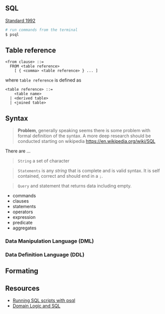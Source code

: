 ## SQL

[Standard 1992](http://www.contrib.andrew.cmu.edu/~shadow/sql/sql1992.txt)

```sh
# run commands from the terminal
$ psql 
```

## Table reference

```
<from clause> ::=
  FROM <table reference>
    [ { <comma> <table reference> } ... ]
```

where `table reference` is defined as

```
<table reference> ::=
    <table name>
  | <derived table>
  | <joined table>
```

## Syntax

> **Problem**, generally speaking seems there is some problem with formal definition
> of the syntax. A more deep research should be conducted starting on wikipedia
> https://en.wikipedia.org/wiki/SQL

There are ...

> `String` a set of character

> `Statements` is any *string* that is complete and is valid syntax. It is self
> contained, correct and should end in a `;`.

> `Query` and statement that returns data including empty.

- commands
- clauses
- statements
- operators
- expression
- predicate
- aggregates

### Data Manipulation Language (DML)

### Data Definition Language (DDL)

## Formating 

## Resources

- [Running SQL scripts with psql](https://goo.gl/4Zg947)
- [Domain Logic and SQL](https://goo.gl/Q2iBjC)